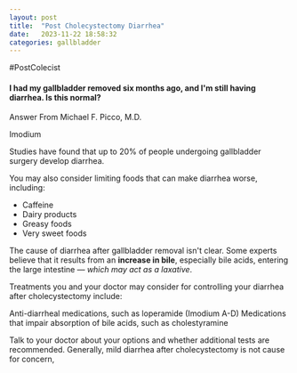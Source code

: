 ```yaml
---
layout: post
title:  "Post Cholecystectomy Diarrhea"
date:   2023-11-22 18:58:32 
categories: gallbladder
---
```


#PostColecist 
#### I had my gallbladder removed six months ago, and I'm still having diarrhea. Is this normal?
Answer From Michael F. Picco, M.D.

Imodium

Studies have found that up to 20% of people undergoing gallbladder surgery develop diarrhea.

You may also consider limiting foods that can make diarrhea worse, including:
- Caffeine
- Dairy products
- Greasy foods
- Very sweet foods

The cause of diarrhea after gallbladder removal isn't clear. 
Some experts believe that it results from an **increase in bile**, especially bile acids, entering the large intestine — *which may act as a laxative*.

Treatments you and your doctor may consider for controlling your diarrhea after cholecystectomy include:

Anti-diarrheal medications, such as loperamide (Imodium A-D)
Medications that impair absorption of bile acids, such as cholestyramine

Talk to your doctor about your options and whether additional tests are recommended. Generally, 
mild diarrhea after cholecystectomy is not cause for concern, 

